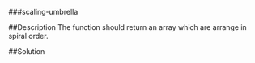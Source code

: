 ###scaling-umbrella

##Description
The function should return an array which are arrange in spiral order.

##Solution
